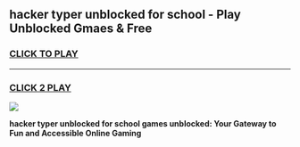 
## hacker typer unblocked for school - Play Unblocked Gmaes & Free
<h3>
<a href="https://news.freeplayer.one?title=hacker_typer_unblocked_for_school&ref=23F">CLICK TO PLAY</a></h3>
<hr>

<h3>
<a href="https://news.freeplayer.one?title=hacker_typer_unblocked_for_school&ref=23F">CLICK 2 PLAY</a>
  
</h3>

<a href="https://news.freeplayer.one?title=hacker_typer_unblocked_for_school&ref=23F/"><img src="https://clearcache.store/games.png"></a>


**hacker typer unblocked for school games unblocked: Your Gateway to Fun and Accessible Online Gaming**

